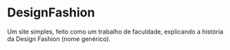 # DesignFashion
Um site simples, feito como um trabalho de faculdade, explicando a história da Design Fashion (nome genérico).
